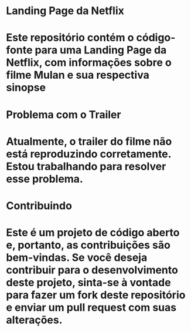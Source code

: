 <h1> Landing Page da Netflix <h1>

Este repositório contém o código-fonte para uma Landing Page da Netflix, com informações sobre o filme Mulan e sua respectiva sinopse

<h1> Problema com o Trailer <h1>

Atualmente, o trailer do filme não está reproduzindo corretamente. Estou trabalhando para resolver esse problema.

<h1> Contribuindo <h1>

Este é um projeto de código aberto e, portanto, as contribuições são bem-vindas. Se você deseja contribuir para o desenvolvimento deste projeto, sinta-se à vontade para fazer um fork deste repositório e enviar um pull request com suas alterações.
